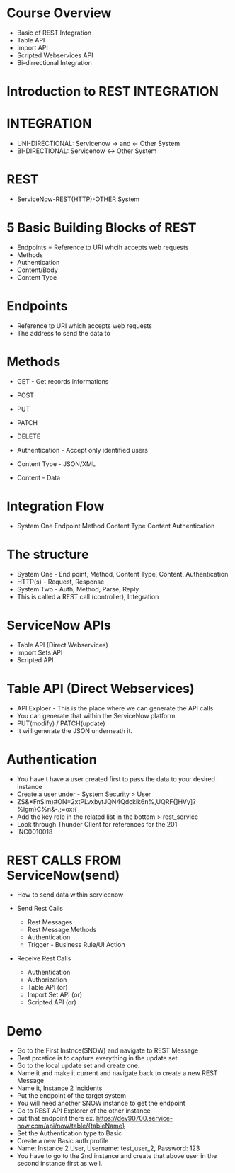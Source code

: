 # Course Overview
- Basic of REST Integration
- Table API
- Import API
- Scripted Webservices API
- Bi-dirrectional Integration


# Introduction to REST INTEGRATION

# INTEGRATION
- UNI-DIRECTIONAL: Servicenow -> and <- Other System
- BI-DIRECTIONAL: Servicenow <-> Other System

# REST
- ServiceNow-REST(HTTP)-OTHER System
# 5 Basic Building Blocks of REST
- Endpoints = Reference to URI whcih accepts web requests
- Methods
- Authentication
- Content/Body
- Content Type


# Endpoints
- Reference tp URI which accepts web requests
- The address to send the data to

# Methods
- GET - Get records informations
- POST
- PUT
- PATCH
- DELETE

- Authentication - Accept only identified users
- Content Type - JSON/XML
- Content - Data
# Integration Flow
- System One
    Endpoint
    Method
    Content Type
    Content
    Authentication

# The structure
- System One - End point, Method, Content Type, Content, Authentication
- HTTP(s) - Request, Response
- System Two - Auth, Method, Parse, Reply
- This is called a REST call (controller), Integration

# ServiceNow APIs
- Table API (Direct Webservices)
- Import Sets API
- Scripted API

# Table API (Direct Webservices)

- API Exploer - This is the place where we can generate the API calls 
- You can generate that within the ServiceNow platform
- PUT(modify) / PATCH(update)
- It will generate the JSON underneath it. 

# Authentication 
- You have t have a user created first to pass the data to your desired instance
- Create a user under - System Security > User
- ZS&*FnSIm)#ON=2xtPLvxbytJQN4Qdckik6n%,UQRF{]HVy]?%igm}C%n&-.;=ox:{
- Add the key role in the related list in the bottom > rest_service
- Look through Thunder Client for references for the 201
- INC0010018	

# REST CALLS FROM ServiceNow(send)
- How to send data within servicenow

- Send Rest Calls
    - Rest Messages
    - Rest Message Methods
    - Authentication
    - Trigger - Business Rule/UI Action

- Receive Rest Calls
    - Authentication
    - Authorization
    - Table API (or)
    - Import Set API (or)
    - Scripted API (or) 

# Demo
- Go to the First Instnce(SNOW) and navigate to REST Message
- Best prcetice is to capture everything in the update set. 
- Go to the local update set and create one. 
- Name it and make it current and navigate back to create a new REST Message
- Name it, Instance 2 Incidents
- Put the endpoint of the target system 
- You will need another SNOW instance to get the endpoint 
- Go to REST API Explorer of the other instance 
- put that endpoint there ex. https://dev90700.service-now.com/api/now/table/{tableName}
- Set the Authentication type to Basic
- Create a new Basic auth profile
- Name: Instance 2 User, Username: test_user_2, Password: 123
- You have to go to the 2nd instance and create that above user in the second instance first as well. 
